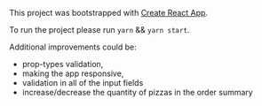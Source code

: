 This project was bootstrapped with [Create React App](https://github.com/facebook/create-react-app).

To run the project please run `yarn` && `yarn start`.

Additional improvements could be:
- prop-types validation,
- making the app responsive,
- validation in all of the input fields
- increase/decrease the quantity of pizzas in the order summary

